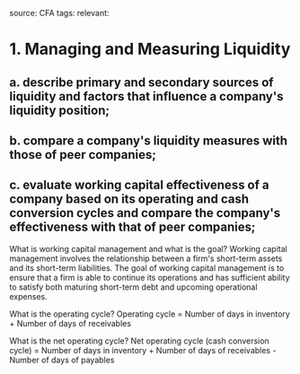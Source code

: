 source: CFA
tags: 
relevant: 

# 1. Managing and Measuring Liquidity

## a. describe primary and secondary sources of liquidity and factors that influence a company's liquidity position;
## b. compare a company's liquidity measures with those of peer companies;
## c. evaluate working capital effectiveness of a company based on its operating and cash conversion cycles and compare the company's effectiveness with that of peer companies;

What is working capital management and what is the goal?
Working capital management involves the relationship between a firm's short-term assets and its short-term liabilities. The goal of working capital management is to ensure that a firm is able to continue its operations and has sufficient ability to satisfy both maturing short-term debt and upcoming operational expenses.

What is the operating cycle?
Operating cycle = Number of days in inventory + Number of days of receivables

What is the net operating cycle?
Net operating cycle (cash conversion cycle) = Number of days in inventory + Number of days of receivables - Number of days of payables


